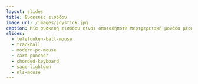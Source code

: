 ```yaml
---
layout: slides
title: Συσκευές εισόδου 
image_url: /images/joystick.jpg
caption: Μία συσκευή εισόδου είναι οποιαδήποτε περιφερειακή μονάδα μέσω της οποίας δεδομένα εισάγονται από τον άνθρωπο στον Η/Υ. 
slides:
  - telefunken-ball-mouse
  - trackball
  - modern-pc-mouse
  - card-puncher
  - chorded-keyboard
  - sage-lightgun
  - nls-mouse
---
```

